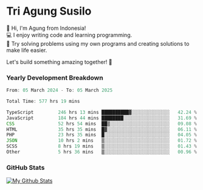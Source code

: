 # Tri Agung Susilo

👋 Hi, I'm Agung from Indonesia!<br>
💻 I enjoy writing code and learning programming.<br>
🧠 Try solving problems using my own programs and creating solutions to make life easier.

Let's build something amazing together! 🚀

### Yearly Development Breakdown

<!--START_SECTION:waka-->

```TypeScript JavaScript PHP
From: 05 March 2024 - To: 05 March 2025

Total Time: 577 hrs 19 mins

TypeScript         246 hrs 13 mins ██████████▓░░░░░░░░░░░░░░   42.24 %
JavaScript         184 hrs 44 mins ████████░░░░░░░░░░░░░░░░░   31.69 %
CSS                52 hrs 54 mins  ██▒░░░░░░░░░░░░░░░░░░░░░░   09.08 %
HTML               35 hrs 35 mins  █▓░░░░░░░░░░░░░░░░░░░░░░░   06.11 %
PHP                23 hrs 35 mins  █░░░░░░░░░░░░░░░░░░░░░░░░   04.05 %
JSON               10 hrs 2 mins   ▒░░░░░░░░░░░░░░░░░░░░░░░░   01.72 %
SCSS               8 hrs 19 mins   ▒░░░░░░░░░░░░░░░░░░░░░░░░   01.43 %
Other              5 hrs 36 mins   ▒░░░░░░░░░░░░░░░░░░░░░░░░   00.96 %
```

<!--END_SECTION:waka-->

### GitHub Stats

[![My Github Stats](https://github-readme-stats.vercel.app/api?username=triagung128&show_icons=true&hide=contribs,issues&count_private=true&theme=tokyonight)](https://github.com/triagung128)

<!-- [![Top Langs](https://github-readme-stats.vercel.app/api/top-langs/?username=triagung128&layout=compact)](https://github.com/triagung128) -->
